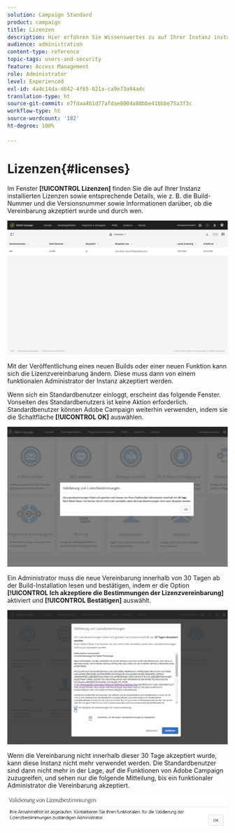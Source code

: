```yaml
---
solution: Campaign Standard
product: campaign
title: Lizenzen
description: Hier erfahren Sie Wissenswertes zu auf Ihrer Instanz installierten Lizenzen.
audience: administration
content-type: reference
topic-tags: users-and-security
feature: Access Management
role: Administrator
level: Experienced
exl-id: 4a4c14da-d842-4f65-821a-ca9e73a94adc
translation-type: ht
source-git-commit: e7fdaa4b1d77afdae8004a88bbe41bbbe75a3f3c
workflow-type: ht
source-wordcount: '182'
ht-degree: 100%

---
```


# Lizenzen{#licenses}

Im Fenster **[!UICONTROL Lizenzen]** finden Sie die auf Ihrer Instanz installierten Lizenzen sowie entsprechende Details, wie z. B. die Build-Nummer und die Versionsnummer sowie Informationen darüber, ob die Vereinbarung akzeptiert wurde und durch wen.

![](assets/license_1.png)

Mit der Veröffentlichung eines neuen Builds oder einer neuen Funktion kann sich die Lizenzvereinbarung ändern. Diese muss dann von einem funktionalen Administrator der Instanz akzeptiert werden.

Wenn sich ein Standardbenutzer einloggt, erscheint das folgende Fenster. Vonseiten des Standardbenutzers ist keine Aktion erforderlich. Standardbenutzer können Adobe Campaign weiterhin verwenden, indem sie die Schaltfläche **[!UICONTROL OK]** auswählen.

![](assets/license_2.png)

Ein Administrator muss die neue Vereinbarung innerhalb von 30 Tagen ab der Build-Installation lesen und bestätigen, indem er die Option **[!UICONTROL Ich akzeptiere die Bestimmungen der Lizenzvereinbarung]** aktiviert und **[!UICONTROL Bestätigen]** auswählt.

![](assets/license_3.png)

Wenn die Vereinbarung nicht innerhalb dieser 30 Tage akzeptiert wurde, kann diese Instanz nicht mehr verwendet werden. Die Standardbenutzer sind dann nicht mehr in der Lage, auf die Funktionen von Adobe Campaign zuzugreifen, und sehen nur die folgende Mitteilung, bis ein funktionaler Administrator die Vereinbarung akzeptiert.

![](assets/license_4.png)
